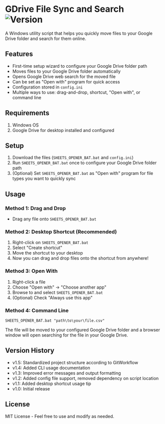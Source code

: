 # GDrive File Sync and Search ![Version](https://img.shields.io/badge/Version-v1.5-blue)

A Windows utility script that helps you quickly move files to your Google Drive folder and search for them online.

## Features

- First-time setup wizard to configure your Google Drive folder path
- Moves files to your Google Drive folder automatically
- Opens Google Drive web search for the moved file
- Can be set as "Open with" program for quick access
- Configuration stored in `config.ini`
- Multiple ways to use: drag-and-drop, shortcut, "Open with", or command line

## Requirements

1. Windows OS
2. Google Drive for desktop installed and configured

## Setup

1. Download the files (`SHEETS_OPENER_BAT.bat` and `config.ini`)
2. Run `SHEETS_OPENER_BAT.bat` once to configure your Google Drive folder path
3. (Optional) Set `SHEETS_OPENER_BAT.bat` as "Open with" program for file types you want to quickly sync

## Usage

### Method 1: Drag and Drop
- Drag any file onto `SHEETS_OPENER_BAT.bat`

### Method 2: Desktop Shortcut (Recommended)
1. Right-click on `SHEETS_OPENER_BAT.bat`
2. Select "Create shortcut"
3. Move the shortcut to your desktop
4. Now you can drag and drop files onto the shortcut from anywhere!

### Method 3: Open With
1. Right-click a file
2. Choose "Open with" → "Choose another app"
3. Browse to and select `SHEETS_OPENER_BAT.bat`
4. (Optional) Check "Always use this app"

### Method 4: Command Line
```batch
SHEETS_OPENER_BAT.bat "path\to\your\file.csv"
```

The file will be moved to your configured Google Drive folder and a browser window will open searching for the file in your Google Drive.

## Version History

- v1.5: Standardized project structure according to GitWorkflow
- v1.4: Added CLI usage documentation
- v1.3: Improved error messages and output formatting
- v1.2: Added config file support, removed dependency on script location
- v1.1: Added desktop shortcut usage tip
- v1.0: Initial release

## License

MIT License - Feel free to use and modify as needed. 